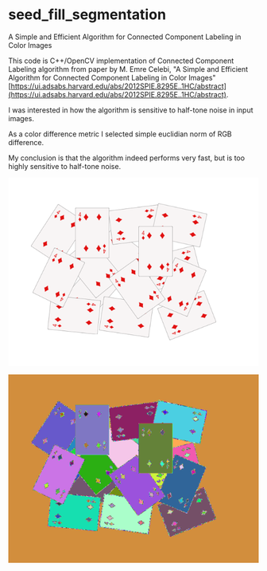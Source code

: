 # seed_fill_segmentation
A Simple and Efficient Algorithm for Connected Component Labeling in Color Images


This code is C++/OpenCV implementation of Connected Component Labeling algorithm from paper by M. Emre Celebi,
"A Simple and Efficient Algorithm for Connected Component Labeling in Color Images" 
[https://ui.adsabs.harvard.edu/abs/2012SPIE.8295E..1HC/abstract](https://ui.adsabs.harvard.edu/abs/2012SPIE.8295E..1HC/abstract).

I was interested in how the algorithm is sensitive to half-tone noise in input images.

As a color difference metric I selected simple euclidian norm of RGB difference.

My conclusion is that the algorithm indeed performs very fast, but is too highly sensitive to half-tone noise.


![Cards.png](cards.png)


![colorized_labels.png](colorized_labels.png)


